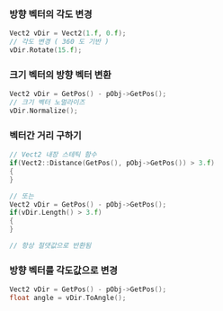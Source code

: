 ### 방향 벡터의 각도 변경
```c++
Vect2 vDir = Vect2(1.f, 0.f);
// 각도 변경 ( 360 도 기반 )
vDir.Rotate(15.f);
```
### 크기 벡터의 방향 벡터 변환
```c++
Vect2 vDir = GetPos() - pObj->GetPos();
// 크기 벡터 노멀라이즈
vDir.Normalize();
```
### 벡터간 거리 구하기
```c++
// Vect2 내장 스테틱 함수
if(Vect2::Distance(GetPos(), pObj->GetPos()) > 3.f)
{
}

// 또는
Vect2 vDir = GetPos() - pObj->GetPos();
if(vDir.Length() > 3.f)
{
}

// 항상 절댓값으로 반환됨
```

### 방향 벡터를 각도값으로 변경
```c++
Vect2 vDir = GetPos() - pObj->GetPos();
float angle = vDir.ToAngle();
```




